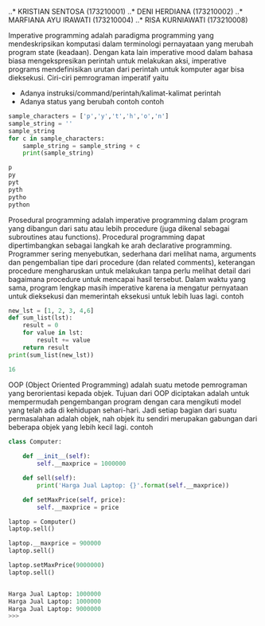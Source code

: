 ..* KRISTIAN SENTOSA (173210001)
..* DENI HERDIANA (173210002)
..* MARFIANA AYU IRAWATI (173210004)
..* RISA KURNIAWATI (173210008)


Imperative programming adalah paradigma programming yang mendeskripsikan komputasi dalam terminologi pernayataan yang merubah program state (keadaan). 
Dengan kata lain imperative mood dalam bahasa biasa mengekspresikan perintah untuk melakukan aksi, imperative programs mendefinisikan urutan dari perintah untuk komputer agar bisa dieksekusi.
Ciri-ciri pemrograman imperatif yaitu 
- Adanya instruksi/command/perintah/kalimat-kalimat perintah 
- Adanya status yang berubah contoh 
contoh 
```python
sample_characters = ['p','y','t','h','o','n']
sample_string = ''
sample_string
for c in sample_characters:
    sample_string = sample_string + c
    print(sample_string)

p
py
pyt
pyth
pytho
python
```	
Prosedural programming adalah imperative programming dalam program yang dibangun dari satu atau lebih procedure (juga dikenal sebagai subroutines atau functions).
Procedural programming dapat dipertimbangkan sebagai langkah ke arah declarative programming. 
Programmer sering menyebutkan, sederhana dari melihat nama, arguments dan pengembalian tipe dari procedure (dan related comments), 
keterangan procedure mengharuskan untuk melakukan tanpa perlu melihat detail dari bagaimana procedure untuk mencapai hasil tersebut. 
Dalam waktu yang sama, program lengkap masih imperative karena ia mengatur pernyataan untuk dieksekusi dan memerintah eksekusi untuk lebih luas lagi.
contoh 
```python
new_lst = [1, 2, 3, 4,6]
def sum_list(lst):
	result = 0
	for value in lst:
		result += value
	return result
print(sum_list(new_lst))

16
```

OOP (Object Oriented Programming) adalah suatu metode pemrograman yang berorientasi kepada objek. 
Tujuan dari OOP diciptakan adalah untuk mempermudah pengembangan program dengan cara mengikuti model yang telah ada di kehidupan sehari-hari. 
Jadi setiap bagian dari suatu permasalahan adalah objek, nah objek itu sendiri merupakan gabungan dari beberapa objek yang lebih kecil lagi. 
 contoh 
```python
class Computer:
    
    def __init__(self):
        self.__maxprice = 1000000

    def sell(self):
        print('Harga Jual Laptop: {}'.format(self.__maxprice))

    def setMaxPrice(self, price):
        self.__maxprice = price

laptop = Computer()
laptop.sell()

laptop.__maxprice = 900000
laptop.sell()

laptop.setMaxPrice(9000000)
laptop.sell()


Harga Jual Laptop: 1000000
Harga Jual Laptop: 1000000
Harga Jual Laptop: 9000000
>>> 
```
